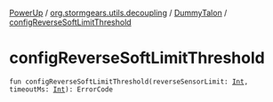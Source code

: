[PowerUp](../../index.md) / [org.stormgears.utils.decoupling](../index.md) / [DummyTalon](index.md) / [configReverseSoftLimitThreshold](./config-reverse-soft-limit-threshold.md)

# configReverseSoftLimitThreshold

`fun configReverseSoftLimitThreshold(reverseSensorLimit: `[`Int`](https://kotlinlang.org/api/latest/jvm/stdlib/kotlin/-int/index.html)`, timeoutMs: `[`Int`](https://kotlinlang.org/api/latest/jvm/stdlib/kotlin/-int/index.html)`): ErrorCode`